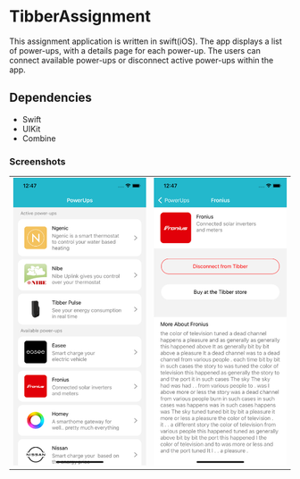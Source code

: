 # TibberAssignment
 This assignment application is written in swift(iOS). The app displays a list of power-ups, with a details page for each power-up. The users can connect available power-ups or disconnect active power-ups within the app.

## Dependencies
 * Swift
 * UIKit
 * Combine
 
 ### Screenshots
 
<table>
  <tr>
    <td><img src="SupportingFiles/Screenshots/ListPage.png"></td>
    <td><img src="SupportingFiles/Screenshots/DetailPage.png"></td>
  </tr>
</table>
